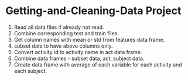 # Getting-and-Cleaning-Data Project
1. Read all data files if already not read.
2. Combine corresponding test and train files.
3. Get column names with mean or std from features data frame.
4. subset data to have above columns only.
5. Convert activity id to activity name in act data frame.
6. Combine data frames - subset data, act, subject data.
7. Create data frame with average of each variable for each activity and each subject.
